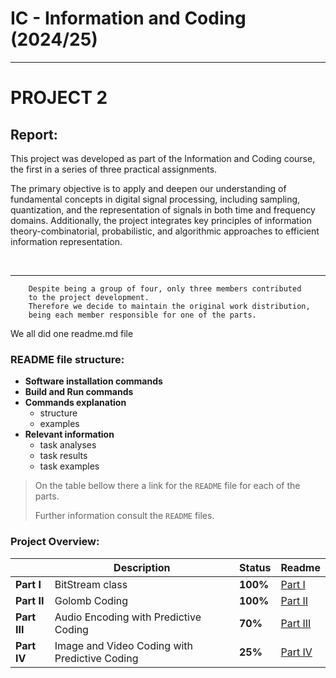 # IC - Information and Coding (2024/25)

---
# PROJECT 2 

## Report:

This project was developed as part of the Information and Coding course, the first in a series of three practical assignments. 

The primary objective is to apply and deepen our understanding of fundamental concepts in digital signal processing, including sampling, quantization, and the representation of signals in both time and frequency domains. Additionally, the project integrates key principles of information theory-combinatorial, probabilistic, and algorithmic approaches to efficient information representation. 

<br>

---

```
    Despite being a group of four, only three members contributed 
    to the project development. 
    Therefore we decide to maintain the original work distribution, 
    being each member responsible for one of the parts.
```

We all did one readme.md file

### README file structure:
- **Software installation commands**
- **Build and Run commands**
- **Commands explanation**
    - structure
    - examples
- **Relevant information**
    - task analyses
    - task results
    - task examples


>On the table bellow there a link for the `README` file for each of the parts. 
>
>Further information consult the `README` files.

### Project Overview:

|  | Description | Status | Readme |
|------|-------------|--------|--------|
| **Part I**| BitStream class | **100%** | [Part I](../project2/partI/README.md) |
| **Part II**| Golomb Coding | **100%** | [Part II](../project2/partII/README.md) |
| **Part III**| Audio Encoding with Predictive Coding | **70%** | [Part III](../project2/partIII/readme.md) |
| **Part IV**| Image and Video Coding with Predictive Coding | **25%** | [Part IV](../project2/partIV/readme.md) |
